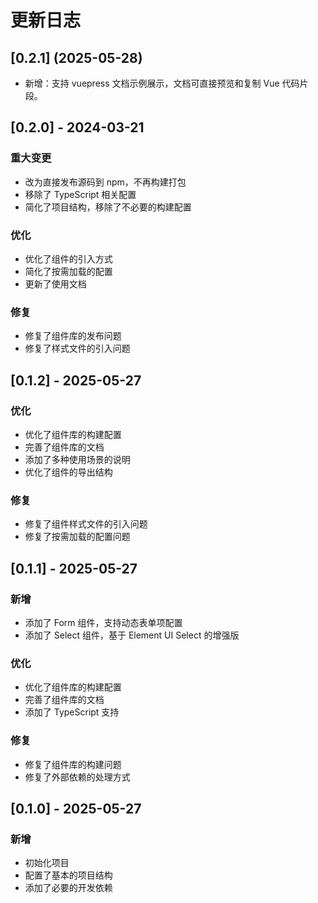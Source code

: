 # 更新日志


## [0.2.1] (2025-05-28)

- 新增：支持 vuepress 文档示例展示，文档可直接预览和复制 Vue 代码片段。

## [0.2.0] - 2024-03-21

### 重大变更
- 改为直接发布源码到 npm，不再构建打包
- 移除了 TypeScript 相关配置
- 简化了项目结构，移除了不必要的构建配置

### 优化
- 优化了组件的引入方式
- 简化了按需加载的配置
- 更新了使用文档

### 修复
- 修复了组件库的发布问题
- 修复了样式文件的引入问题

## [0.1.2] - 2025-05-27

### 优化
- 优化了组件库的构建配置
- 完善了组件库的文档
- 添加了多种使用场景的说明
- 优化了组件的导出结构

### 修复
- 修复了组件样式文件的引入问题
- 修复了按需加载的配置问题

## [0.1.1] - 2025-05-27

### 新增
- 添加了 Form 组件，支持动态表单项配置
- 添加了 Select 组件，基于 Element UI Select 的增强版

### 优化
- 优化了组件库的构建配置
- 完善了组件库的文档
- 添加了 TypeScript 支持

### 修复
- 修复了组件库的构建问题
- 修复了外部依赖的处理方式

## [0.1.0] - 2025-05-27

### 新增
- 初始化项目
- 配置了基本的项目结构
- 添加了必要的开发依赖 